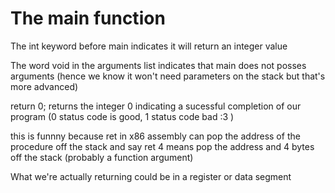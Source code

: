 # The main function

The int keyword before main indicates it will return an integer value

The word void in the arguments list indicates that main does not posses arguments (hence we know it won't need parameters on the stack but that's more advanced)

return 0; returns the integer 0 indicating a sucessful completion of our program (0 status code is good, 1 status code bad :3 )

this is funnny because ret in x86 assembly can pop the address of the procedure off the stack and say ret 4 means pop the address and 4 bytes off the stack (probably a function argument)

What we're actually returning could be in a register or data segment
